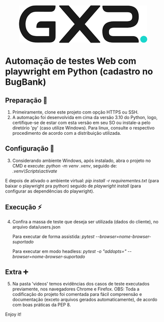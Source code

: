 <p align="center">
  <img src="./.github/logo.png" alt="poster">
</p>

# Automação de testes Web com playwright em Python (cadastro no BugBank)

## Preparação 📍
1. Primeiramente, clone este projeto com opção HTTPS ou SSH.
2. A automação foi desenvolvida em cima da versão 3.10 do Python, logo, certifique-se de estar com esta versão em seu SO ou instale-a pelo diretório 'py' (caso utilize Windows). Para linux, consulte o respectivo procedimento de acordo com a distribuição utilizada.

## Configuração 🏁
3. Considerando ambiente Windows, após instalado, abra o projeto no CMD e execute: _python -m venv .venv_, seguido de: _.venv\Scripts\activate_

 E depois de ativado o ambiente virtual: _pip install -r requirementes.txt_ (para baixar o playwright pra python) 
                                         seguido de _playwright install_ (para configurar as dependências do playwright).

## Execução ⚡
4. Confira a massa de teste que deseja ser utilizada (dados do cliente), no arquivo data/users.json 

   Para executar de forma assistida: _pytest --browser=nome-browser-suportado_
   
   Para executar em modo headless: _pytest -o "addopts=" --browser=nome-browser-suportado_

## Extra ➕
5. Na pasta 'videos' temos evidências dos casos de teste executados previamente, nos navegadores Chrome e Firefox.
OBS: Toda a codificação do projeto foi comentada para fácil compreensão e documentação (exceto arquivos gerados automaticamente), de acordo com boas práticas da PEP 8. 


Enjoy it!
